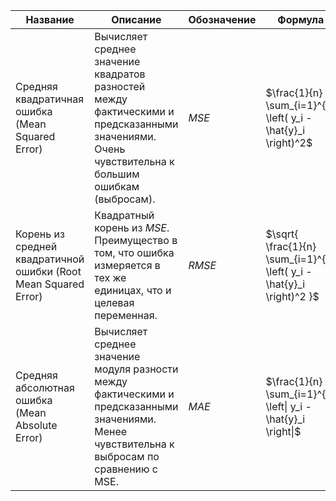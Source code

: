 
| Название                                                        | Описание                                                                                                                                         | Обозначение | Формула                                                                |
| --------------------------------------------------------------- | ------------------------------------------------------------------------------------------------------------------------------------------------ | ----------- | ---------------------------------------------------------------------- |
| Средняя квадратичная ошибка (Mean Squared Error)                | Вычисляет среднее значение квадратов разностей между фактическими и предсказанными значениями. Очень чувствительна к большим ошибкам (выбросам). | $MSE$       | $\frac{1}{n} \sum_{i=1}^{n} \left( y_i - \hat{y}_i \right)^2$          |
| Корень из средней квадратичной ошибки (Root Mean Squared Error) | Квадратный корень из $MSE$. Преимущество в том, что ошибка измеряется в тех же единицах, что и целевая переменная.                               | $RMSE$      | $\sqrt{ \frac{1}{n} \sum_{i=1}^{n} \left( y_i - \hat{y}_i \right)^2 }$ |
| Средняя абсолютная ошибка (Mean Absolute Error)                 | Вычисляет среднее значение модуля разности между фактическими и предсказанными значениями. Менее чувствительна к выбросам по сравнению с MSE.    | $MAE$       | $\frac{1}{n} \sum_{i=1}^{n} \left\| y_i - \hat{y}_i \right\|$          |
